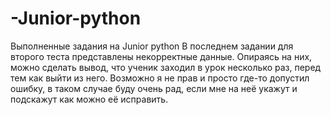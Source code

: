 # -Junior-python
Выполненные задания на Junior python
В последнем задании для второго теста представлены некорректные данные. Опираясь на них, можно сделать вывод, что ученик заходил в урок несколько раз, перед тем как выйти из него.
Возможно я не прав и просто где-то допустил ошибку, в таком случае буду очень рад, если мне на неё укажут и подскажут как можно её исправить.
